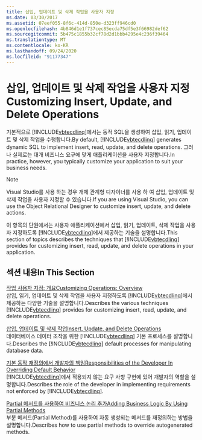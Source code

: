 ```yaml
---
title: 삽입, 업데이트 및 삭제 작업을 사용자 지정
ms.date: 03/30/2017
ms.assetid: 07eef055-8f6c-414d-850e-d323ff946cd0
ms.openlocfilehash: 4b846d1e1f737cec85ecda75df5e3f66982def62
ms.sourcegitcommit: 5b475c1855b32cf78d2d1bbb4295e4c236f39464
ms.translationtype: MT
ms.contentlocale: ko-KR
ms.lasthandoff: 09/24/2020
ms.locfileid: "91177347"
---
```

# <a name="customizing-insert-update-and-delete-operations"></a><span data-ttu-id="381fa-102">삽입, 업데이트 및 삭제 작업을 사용자 지정</span><span class="sxs-lookup"><span data-stu-id="381fa-102">Customizing Insert, Update, and Delete Operations</span></span>

<span data-ttu-id="381fa-103">기본적으로 [!INCLUDE[vbtecdlinq](../../../../../../includes/vbtecdlinq-md.md)]에서는 동적 SQL을 생성하여 삽입, 읽기, 업데이트 및 삭제 작업을 수행합니다.</span><span class="sxs-lookup"><span data-stu-id="381fa-103">By default, [!INCLUDE[vbtecdlinq](../../../../../../includes/vbtecdlinq-md.md)] generates dynamic SQL to implement insert, read, update, and delete operations.</span></span> <span data-ttu-id="381fa-104">그러나 실제로는 대개 비즈니스 요구에 맞게 애플리케이션을 사용자 지정합니다.</span><span class="sxs-lookup"><span data-stu-id="381fa-104">In practice, however, you typically customize your application to suit your business needs.</span></span>  
  
> [!NOTE]
> <span data-ttu-id="381fa-105">Visual Studio를 사용 하는 경우 개체 관계형 디자이너를 사용 하 여 삽입, 업데이트 및 삭제 작업을 사용자 지정할 수 있습니다.</span><span class="sxs-lookup"><span data-stu-id="381fa-105">If you are using Visual Studio, you can use the Object Relational Designer to customize insert, update, and delete actions.</span></span>  
  
 <span data-ttu-id="381fa-106">이 항목의 단원에서는 사용자 애플리케이션에서 삽입, 읽기, 업데이트, 삭제 작업을 사용자 지정하도록 [!INCLUDE[vbtecdlinq](../../../../../../includes/vbtecdlinq-md.md)]에서 제공하는 기술을 설명합니다.</span><span class="sxs-lookup"><span data-stu-id="381fa-106">This section of topics describes the techniques that [!INCLUDE[vbtecdlinq](../../../../../../includes/vbtecdlinq-md.md)] provides for customizing insert, read, update, and delete operations in your application.</span></span>  
  
## <a name="in-this-section"></a><span data-ttu-id="381fa-107">섹션 내용</span><span class="sxs-lookup"><span data-stu-id="381fa-107">In This Section</span></span>  

 [<span data-ttu-id="381fa-108">작업 사용자 지정: 개요</span><span class="sxs-lookup"><span data-stu-id="381fa-108">Customizing Operations: Overview</span></span>](customizing-operations-overview.md)  
 <span data-ttu-id="381fa-109">삽입, 읽기, 업데이트 및 삭제 작업을 사용자 지정하도록 [!INCLUDE[vbtecdlinq](../../../../../../includes/vbtecdlinq-md.md)]에서 제공하는 다양한 기술을 설명합니다.</span><span class="sxs-lookup"><span data-stu-id="381fa-109">Describes the various techniques [!INCLUDE[vbtecdlinq](../../../../../../includes/vbtecdlinq-md.md)] provides for customizing insert, read, update, and delete operations.</span></span>  
  
 [<span data-ttu-id="381fa-110">삽입, 업데이트 및 삭제 작업</span><span class="sxs-lookup"><span data-stu-id="381fa-110">Insert, Update, and Delete Operations</span></span>](insert-update-and-delete-operations.md)  
 <span data-ttu-id="381fa-111">데이터베이스 데이터 조작을 위한 [!INCLUDE[vbtecdlinq](../../../../../../includes/vbtecdlinq-md.md)] 기본 프로세스를 설명합니다.</span><span class="sxs-lookup"><span data-stu-id="381fa-111">Describes the [!INCLUDE[vbtecdlinq](../../../../../../includes/vbtecdlinq-md.md)] default processes for manipulating database data.</span></span>  
  
 [<span data-ttu-id="381fa-112">기본 동작 재정의에서 개발자의 책임</span><span class="sxs-lookup"><span data-stu-id="381fa-112">Responsibilities of the Developer In Overriding Default Behavior</span></span>](responsibilities-of-the-developer-in-overriding-default-behavior.md)  
 <span data-ttu-id="381fa-113">[!INCLUDE[vbtecdlinq](../../../../../../includes/vbtecdlinq-md.md)]에서 적용되지 않는 요구 사항 구현에 있어 개발자의 역할을 설명합니다.</span><span class="sxs-lookup"><span data-stu-id="381fa-113">Describes the role of the developer in implementing requirements not enforced by [!INCLUDE[vbtecdlinq](../../../../../../includes/vbtecdlinq-md.md)].</span></span>  
  
 [<span data-ttu-id="381fa-114">Partial 메서드를 사용하여 비즈니스 논리 추가</span><span class="sxs-lookup"><span data-stu-id="381fa-114">Adding Business Logic By Using Partial Methods</span></span>](adding-business-logic-by-using-partial-methods.md)  
 <span data-ttu-id="381fa-115">부분 메서드(Partial Method)를 사용하여 자동 생성되는 메서드를 재정의하는 방법을 설명합니다.</span><span class="sxs-lookup"><span data-stu-id="381fa-115">Describes how to use partial methods to override autogenerated methods.</span></span>
